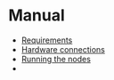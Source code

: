 # Manual
- [Requirements](./requirements.md)
- [Hardware connections](./hard-con.md)
- [Running the nodes](./node-run.md)
- 
